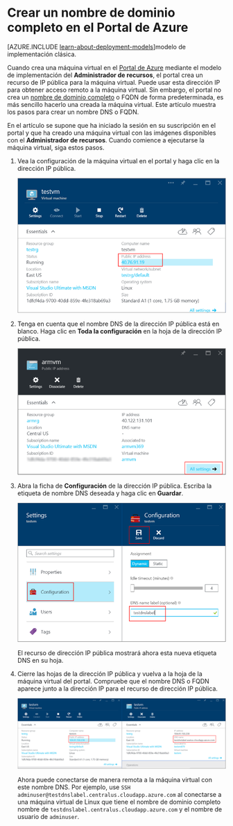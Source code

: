 <properties
   pageTitle="Crear un FQDN para una máquina virtual en el Portal de Azure | Microsoft Azure"
   description="Aprenda a crear un nombre de dominio completo o FQDN para una máquina virtual basada en el administrador de recursos en el Portal de Azure."
   services="virtual-machines"
   documentationCenter=""
   authors="dsk-2015"
   manager="timlt"
   editor="tysonn"
   tags="azure-resource-manager"/>

<tags
   ms.service="virtual-machines"
   ms.devlang="na"
   ms.topic="article"
   ms.tgt_pltfrm="na"
   ms.workload="infrastructure-services"
   ms.date="01/19/2016"
   ms.author="dkshir"/>

# Crear un nombre de dominio completo en el Portal de Azure

[AZURE.INCLUDE [learn-about-deployment-models](../../includes/learn-about-deployment-models-rm-include.md)]modelo de implementación clásica.


Cuando crea una máquina virtual en el [Portal de Azure](https://portal.azure.com) mediante el modelo de implementación del **Administrador de recursos**, el portal crea un recurso de IP pública para la máquina virtual. Puede usar esta dirección IP para obtener acceso remoto a la máquina virtual. Sin embargo, el portal no crea un [nombre de dominio completo](https://en.wikipedia.org/wiki/Fully_qualified_domain_name) o FQDN de forma predeterminada, es más sencillo hacerlo una creada la máquina virtual. Este artículo muestra los pasos para crear un nombre DNS o FQDN.

En el artículo se supone que ha iniciado la sesión en su suscripción en el portal y que ha creado una máquina virtual con las imágenes disponibles con el **Administrador de recursos**. Cuando comience a ejecutarse la máquina virtual, siga estos pasos.

1.  Vea la configuración de la máquina virtual en el portal y haga clic en la dirección IP pública.

    ![buscar recurso de ip](media/virtual-machines-create-fqdn-on-portal/locatePublicIP.PNG)

2.  Tenga en cuenta que el nombre DNS de la dirección IP pública está en blanco. Haga clic en **Toda la configuración** en la hoja de la dirección IP pública.

    ![configuración de ip](media/virtual-machines-create-fqdn-on-portal/settingsIP.PNG)

3.  Abra la ficha de **Configuración** de la dirección IP pública. Escriba la etiqueta de nombre DNS deseada y haga clic en **Guardar**.

    ![escribir etiqueta de nombre dns](media/virtual-machines-create-fqdn-on-portal/dnsNameLabel.PNG)

    El recurso de dirección IP pública mostrará ahora esta nueva etiqueta DNS en su hoja.

4.  Cierre las hojas de la dirección IP pública y vuelva a la hoja de la máquina virtual del portal. Compruebe que el nombre DNS o FQDN aparece junto a la dirección IP para el recurso de dirección IP pública.

    ![Se crea el FQDN](media/virtual-machines-create-fqdn-on-portal/fqdnCreated.PNG)


    Ahora puede conectarse de manera remota a la máquina virtual con este nombre DNS. Por ejemplo, use `SSH adminuser@testdnslabel.centralus.cloudapp.azure.com` al conectarse a una máquina virtual de Linux que tiene el nombre de dominio completo nombre de `testdnslabel.centralus.cloudapp.azure.com` y el nombre de usuario de `adminuser`.

<!---HONumber=AcomDC_0128_2016-->